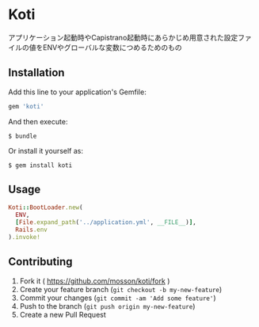 # Koti

アプリケーション起動時やCapistrano起動時にあらかじめ用意された設定ファイルの値をENVやグローバルな変数につめるためのもの

## Installation

Add this line to your application's Gemfile:

```ruby
gem 'koti'
```

And then execute:

    $ bundle

Or install it yourself as:

    $ gem install koti

## Usage

```config/application.rb
Koti::BootLoader.new(
  ENV,
  [File.expand_path('../application.yml', __FILE__)],
  Rails.env
).invoke!

```

## Contributing

1. Fork it ( https://github.com/mosson/koti/fork )
2. Create your feature branch (`git checkout -b my-new-feature`)
3. Commit your changes (`git commit -am 'Add some feature'`)
4. Push to the branch (`git push origin my-new-feature`)
5. Create a new Pull Request

